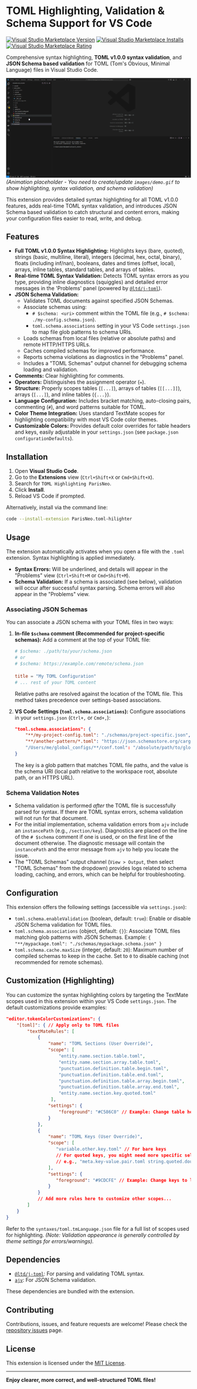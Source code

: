# TOML Highlighting, Validation & Schema Support for VS Code

[![Visual Studio Marketplace Version](https://img.shields.io/visual-studio-marketplace/v/ParisNeo.toml-hilighter?style=flat-square&label=Marketplace)](https://marketplace.visualstudio.com/items?itemName=ParisNeo.toml-hilighter)
[![Visual Studio Marketplace Installs](https://img.shields.io/visual-studio-marketplace/i/ParisNeo.toml-hilighter?style=flat-square)](https://marketplace.visualstudio.com/items?itemName=ParisNeo.toml-hilighter)
[![Visual Studio Marketplace Rating](https://img.shields.io/visual-studio-marketplace/r/ParisNeo.toml-hilighter?style=flat-square)](https://marketplace.visualstudio.com/items?itemName=ParisNeo.toml-hilighter)

Comprehensive syntax highlighting, **TOML v1.0.0 syntax validation**, and **JSON Schema based validation** for TOML (Tom's Obvious, Minimal Language) files in Visual Studio Code.

![TOML Highlighting & Validation Demo](images/demo.gif)
*(Animation placeholder - You need to create/update `images/demo.gif` to show highlighting, syntax validation, and schema validation)*

This extension provides detailed syntax highlighting for all TOML v1.0.0 features, adds real-time TOML syntax validation, and introduces JSON Schema based validation to catch structural and content errors, making your configuration files easier to read, write, and debug.

## Features

*   **Full TOML v1.0.0 Syntax Highlighting:** Highlights keys (bare, quoted), strings (basic, multiline, literal), integers (decimal, hex, octal, binary), floats (including inf/nan), booleans, dates and times (offset, local), arrays, inline tables, standard tables, and arrays of tables.
*   **Real-time TOML Syntax Validation:** Detects TOML syntax errors as you type, providing inline diagnostics (squiggles) and detailed error messages in the 'Problems' panel (powered by [`@ltd/j-toml`](https://github.com/LongTengDao/j-toml)).
*   **JSON Schema Validation:**
    *   Validates TOML documents against specified JSON Schemas.
    *   Associate schemas using:
        *   `# $schema: <uri>` comment within the TOML file (e.g., `# $schema: ./my-config.schema.json`).
        *   `toml.schema.associations` setting in your VS Code `settings.json` to map file glob patterns to schema URIs.
    *   Loads schemas from local files (relative or absolute paths) and remote HTTP/HTTPS URLs.
    *   Caches compiled schemas for improved performance.
    *   Reports schema violations as diagnostics in the "Problems" panel.
    *   Includes a "TOML Schemas" output channel for debugging schema loading and validation.
*   **Comments:** Clear highlighting for comments.
*   **Operators:** Distinguishes the assignment operator (`=`).
*   **Structure:** Properly scopes tables (`[...]`), arrays of tables (`[[...]]`), arrays (`[...]`), and inline tables (`{...}`).
*   **Language Configuration:** Includes bracket matching, auto-closing pairs, commenting (`#`), and word patterns suitable for TOML.
*   **Color Theme Integration:** Uses standard TextMate scopes for highlighting compatibility with most VS Code color themes.
*   **Customizable Colors:** Provides default color overrides for table headers and keys, easily adjustable in your `settings.json` (see `package.json` `configurationDefaults`).

## Installation

1.  Open **Visual Studio Code**.
2.  Go to the **Extensions** view (`Ctrl+Shift+X` or `Cmd+Shift+X`).
3.  Search for `TOML Highlighting ParisNeo`.
4.  Click **Install**.
5.  Reload VS Code if prompted.

Alternatively, install via the command line:
```bash
code --install-extension ParisNeo.toml-hilighter
```

## Usage

The extension automatically activates when you open a file with the `.toml` extension. Syntax highlighting is applied immediately.

*   **Syntax Errors:** Will be underlined, and details will appear in the "Problems" view (`Ctrl+Shift+M` or `Cmd+Shift+M`).
*   **Schema Validation:** If a schema is associated (see below), validation will occur after successful syntax parsing. Schema errors will also appear in the "Problems" view.

### Associating JSON Schemas

You can associate a JSON schema with your TOML files in two ways:

1.  **In-file `$schema` comment (Recommended for project-specific schemas):**
    Add a comment at the top of your TOML file:
    ```toml
    # $schema: ./path/to/your/schema.json
    # or
    # $schema: https://example.com/remote/schema.json

    title = "My TOML Configuration"
    # ... rest of your TOML content
    ```
    Relative paths are resolved against the location of the TOML file. This method takes precedence over settings-based associations.

2.  **VS Code Settings (`toml.schema.associations`):**
    Configure associations in your `settings.json` (`Ctrl+,` or `Cmd+,`):
    ```json
    "toml.schema.associations": {
        "**/my-project-config.toml": "./schemas/project-specific.json",
        "**/another-pattern/*.toml": "https://json.schemastore.org/cargo", // Example: Cargo.toml
        "/Users/me/global_configs/**/conf.toml": "/absolute/path/to/global_schema.json"
    }
    ```
    The key is a glob pattern that matches TOML file paths, and the value is the schema URI (local path relative to the workspace root, absolute path, or an HTTPS URL).

### Schema Validation Notes

*   Schema validation is performed *after* the TOML file is successfully parsed for syntax. If there are TOML syntax errors, schema validation will not run for that document.
*   For the initial implementation, schema validation errors from `ajv` include an `instancePath` (e.g., `/section/key`). Diagnostics are placed on the line of the `# $schema` comment if one is used, or on the first line of the document otherwise. The diagnostic message will contain the `instancePath` and the error message from `ajv` to help you locate the issue.
*   The "TOML Schemas" output channel (`View > Output`, then select "TOML Schemas" from the dropdown) provides logs related to schema loading, caching, and errors, which can be helpful for troubleshooting.

## Configuration

This extension offers the following settings (accessible via `settings.json`):

*   `toml.schema.enableValidation` (boolean, default: `true`):
    Enable or disable JSON Schema validation for TOML files.
*   `toml.schema.associations` (object, default: `{}`):
    Associate TOML files matching glob patterns with JSON Schemas.
    Example: `{ "**/mypackage.toml": "./schemas/mypackage.schema.json" }`
*   `toml.schema.cache.maxSize` (integer, default: `20`):
    Maximum number of compiled schemas to keep in the cache. Set to `0` to disable caching (not recommended for remote schemas).

## Customization (Highlighting)

You can customize the syntax highlighting colors by targeting the TextMate scopes used in this extension within your VS Code `settings.json`. The default customizations provide examples:

```json
"editor.tokenColorCustomizations": {
    "[toml]": { // Apply only to TOML files
        "textMateRules": [
            {
                "name": "TOML Sections (User Override)",
                "scope": [
                    "entity.name.section.table.toml",
                    "entity.name.section.array.table.toml",
                    "punctuation.definition.table.begin.toml",
                    "punctuation.definition.table.end.toml",
                    "punctuation.definition.table.array.begin.toml",
                    "punctuation.definition.table.array.end.toml",
                    "entity.name.section.key.quoted.toml"
                 ],
                "settings": {
                    "foreground": "#C586C0" // Example: Change table headers to pink
                }
            },
            {
                "name": "TOML Keys (User Override)",
                "scope": [
                   "variable.other.key.toml" // For bare keys
                   // For quoted keys, you might need more specific selectors if default string scopes interfere
                   // e.g., "meta.key-value.pair.toml string.quoted.double.key.toml" if you define such specific scopes
                ],
                "settings": {
                   "foreground": "#9CDCFE" // Example: Change keys to light blue
                }
            }
            // Add more rules here to customize other scopes...
        ]
    }
}
```

Refer to the `syntaxes/toml.tmLanguage.json` file for a full list of scopes used for highlighting. *(Note: Validation appearance is generally controlled by theme settings for errors/warnings).*

## Dependencies

*   [`@ltd/j-toml`](https://github.com/LongTengDao/j-toml): For parsing and validating TOML syntax.
*   [`ajv`](https://ajv.js.org/): For JSON Schema validation.

These dependencies are bundled with the extension.

## Contributing

Contributions, issues, and feature requests are welcome! Please check the [repository issues](https://github.com/ParisNeo/toml_hilighter/issues) page.

## License

This extension is licensed under the [MIT License](LICENSE).

---

**Enjoy clearer, more correct, and well-structured TOML files!**